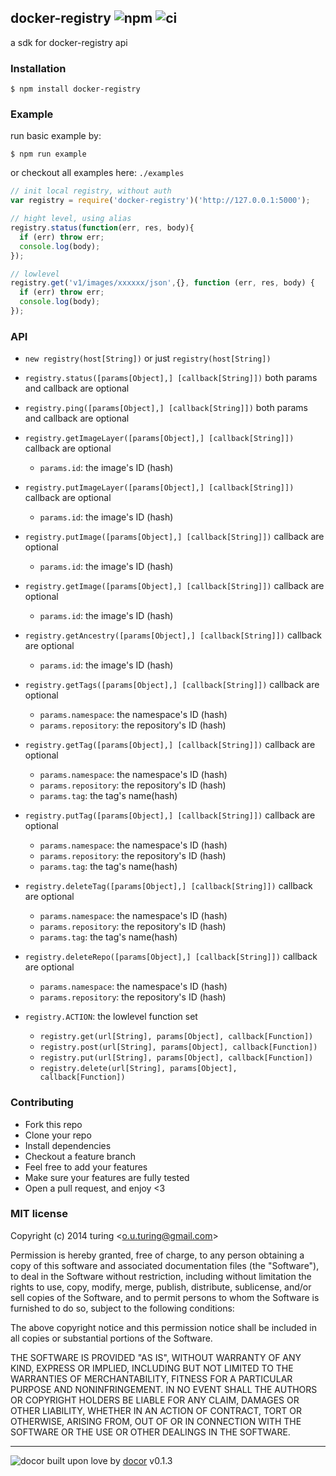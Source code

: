 ## docker-registry ![npm](https://badge.fury.io/js/docker-registry.png) ![ci](https://api.travis-ci.org/turingou/docker-registry.png?branch=master)

a sdk for docker-registry api

### Installation
````
$ npm install docker-registry
````

### Example

run basic example by:
```
$ npm run example
```
or checkout all examples here: `./examples`

````javascript
// init local registry, without auth
var registry = require('docker-registry')('http://127.0.0.1:5000');

// hight level, using alias
registry.status(function(err, res, body){
  if (err) throw err;
  console.log(body);
});

// lowlevel
registry.get('v1/images/xxxxxx/json',{}, function (err, res, body) {
  if (err) throw err;
  console.log(body);
});
````

### API

- `new registry(host[String])` or just `registry(host[String])`

- `registry.status([params[Object],] [callback[String]])` both params and callback are optional

- `registry.ping([params[Object],] [callback[String]])` both params and callback are optional

- `registry.getImageLayer([params[Object],] [callback[String]])` callback are optional
  - `params.id`: the image's ID (hash)

- `registry.putImageLayer([params[Object],] [callback[String]])` callback are optional
  - `params.id`: the image's ID (hash)

- `registry.putImage([params[Object],] [callback[String]])` callback are optional
  - `params.id`: the image's ID (hash)

- `registry.getImage([params[Object],] [callback[String]])` callback are optional
  - `params.id`: the image's ID (hash)

- `registry.getAncestry([params[Object],] [callback[String]])` callback are optional
  - `params.id`: the image's ID (hash)

- `registry.getTags([params[Object],] [callback[String]])` callback are optional
  - `params.namespace`: the namespace's ID (hash)
  - `params.repository`: the repository's ID (hash)

- `registry.getTag([params[Object],] [callback[String]])` callback are optional
  - `params.namespace`: the namespace's ID (hash)
  - `params.repository`: the repository's ID (hash)
  - `params.tag`: the tag's name(hash)

- `registry.putTag([params[Object],] [callback[String]])` callback are optional
  - `params.namespace`: the namespace's ID (hash)
  - `params.repository`: the repository's ID (hash)
  - `params.tag`: the tag's name(hash)

- `registry.deleteTag([params[Object],] [callback[String]])` callback are optional
  - `params.namespace`: the namespace's ID (hash)
  - `params.repository`: the repository's ID (hash)
  - `params.tag`: the tag's name(hash)

- `registry.deleteRepo([params[Object],] [callback[String]])` callback are optional
  - `params.namespace`: the namespace's ID (hash)
  - `params.repository`: the repository's ID (hash)

- `registry.ACTION`: the lowlevel function set
  - `registry.get(url[String], params[Object], callback[Function])`
  - `registry.post(url[String], params[Object], callback[Function])`
  - `registry.put(url[String], params[Object], callback[Function])`
  - `registry.delete(url[String], params[Object], callback[Function])`

### Contributing
- Fork this repo
- Clone your repo
- Install dependencies
- Checkout a feature branch
- Feel free to add your features
- Make sure your features are fully tested
- Open a pull request, and enjoy <3

### MIT license
Copyright (c) 2014 turing &lt;o.u.turing@gmail.com&gt;

Permission is hereby granted, free of charge, to any person obtaining a copy
of this software and associated documentation files (the &quot;Software&quot;), to deal
in the Software without restriction, including without limitation the rights
to use, copy, modify, merge, publish, distribute, sublicense, and/or sell
copies of the Software, and to permit persons to whom the Software is
furnished to do so, subject to the following conditions:

The above copyright notice and this permission notice shall be included in
all copies or substantial portions of the Software.

THE SOFTWARE IS PROVIDED &quot;AS IS&quot;, WITHOUT WARRANTY OF ANY KIND, EXPRESS OR
IMPLIED, INCLUDING BUT NOT LIMITED TO THE WARRANTIES OF MERCHANTABILITY,
FITNESS FOR A PARTICULAR PURPOSE AND NONINFRINGEMENT. IN NO EVENT SHALL THE
AUTHORS OR COPYRIGHT HOLDERS BE LIABLE FOR ANY CLAIM, DAMAGES OR OTHER
LIABILITY, WHETHER IN AN ACTION OF CONTRACT, TORT OR OTHERWISE, ARISING FROM,
OUT OF OR IN CONNECTION WITH THE SOFTWARE OR THE USE OR OTHER DEALINGS IN
THE SOFTWARE.

---
![docor](https://cdn1.iconfinder.com/data/icons/windows8_icons_iconpharm/26/doctor.png)
built upon love by [docor](https://github.com/turingou/docor.git) v0.1.3